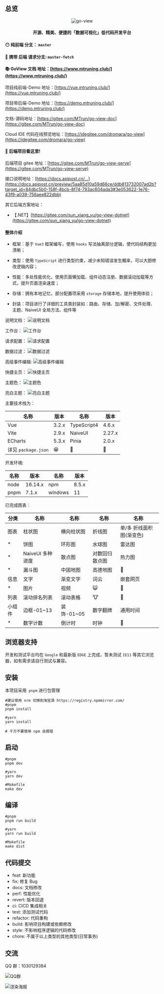 ## 总览

<p align="center">
    <img src="readme/logo-t-y.png" alt="go-view" />
</p>

<h4 align="center">开源、精美、便捷的「数据可视化」低代码开发平台</h4>

#### 😶  **纯前端** 分支： **`master`**

#### 👻 携带 **后端** 请求分支: **`master-fetch`**

#### 📚 GoView **文档** 地址：[https://www.mtruning.club/](https://www.mtruning.club/)

项目纯前端-Demo 地址：[https://vue.mtruning.club/](https://vue.mtruning.club/)

项目带后端-Demo 地址：[https://demo.mtruning.club/](https://demo.mtruning.club/)

文档-源码地址：[https://gitee.com/MTrun/go-view-doc](https://gitee.com/MTrun/go-view-doc)

Cloud IDE 代码在线预览地址：[https://idegitee.com/dromara/go-view](https://idegitee.com/dromara/go-view)
#### 🤯 后端项目看这里!

后端项目 gitee 地址：[https://gitee.com/MTrun/go-view-serve](https://gitee.com/MTrun/go-view-serve)

接口说明地址：[https://docs.apipost.cn/...](https://docs.apipost.cn/preview/5aa85d10a59d66ce/ddb813732007ad2b?target_id=84dbc5b0-158f-4bcb-8f74-793ac604ada3#3e053622-1e76-43f9-a039-756aee822dbb)

其它后端方案地址：

- 【.NET】[https://gitee.com/sun_xiang_yu/go-view-dotnet](https://gitee.com/sun_xiang_yu/go-view-dotnet)

#### 整体介绍

- 框架：基于 `Vue3` 框架编写，使用 `hooks` 写法抽离部分逻辑，使代码结构更加清晰；

- 类型：使用 `TypeScript` 进行类型约束，减少未知错误发生概率，可以大胆修改逻辑内容；

- 性能：多处性能优化，使用页面懒加载、组件动态注册、数据滚动加载等方式，提升页面渲染速度；

- 存储：拥有本地记忆，部分配置项采用 `storage` 存储本地，提升使用体验；

- 封装：项目进行了详细的工具类封装如：路由、存储、加/解密、文件处理、主题、NaiveUI 全局方法、组件等

说明文档：
![说明文档](readme/go-view-doc.png)

工作台：
![工作台](readme/go-view-canvas.png)

请求配置：
![请求配置](readme/go-view-fetch.png)

数据过滤：
![数据过滤](readme/go-view-filter.png)

高级事件编辑:
![高级事件编辑](readme/go-view-event.png)

快捷主页：
![快捷主页](readme/go-view-indexpage.png)

主题色：
![主题色](readme/go-view-color.png)

亮白主题：
![亮白主题](readme/go-view-theme.png)

主要技术栈为：

| 名称                | 版本  | 名称        | 版本   |
| ------------------- | ----- | ----------- | ------ |
| Vue                 | 3.2.x | TypeScript4 | 4.6.x  |
| Vite                | 2.9.x | NaiveUI     | 2.27.x |
| ECharts             | 5.3.x | Pinia       | 2.0.x  |
| 详见 `package.json` | 😁    | 🥰          | 🤗     |

开发环境:

| 名称 | 版本    | 名称    | 版本  |
| ---- | ------- | ------- | ----- |
| node | 16.14.x | npm     | 8.5.x |
| pnpm | 7.1.x   | windows | 11    |

已完成图表：

| 分类   | 名称             | 名称       | 名称           | 名称                     |
| ------ | ---------------- | ---------- | -------------- | ------------------------ |
| 图表   | 柱状图           | 横向柱状图 | 折线图         | 单/多 折线面积图(渐变色) |
| \*     | 饼图             | 环形图     | 水球图         | 雷达图                   |
| \*     | NaiveUI 多种进度 | 散点图     | 对数回归散点图 | 热力图                   |
| \*     | 漏斗图           | 中国地图   | 高德地图       | 🦊                       |
| 信息   | 文字             | 渐变文字   | 词云           | 嵌套网页                 |
| \*     | 图片             | 视频       | 😺             | 🐯                       |
| 列表   | 滚动排名列表     | 滚动表格   | 🐮             | 🐐                       |
| 小组件 | 边框-01~13       | 装饰-01~05 | 数字翻牌       | 通用时间                 |
| \*     | 数字计数         | 倒计时     | 时钟           | 🦁                       |

## 浏览器支持

开发和测试平台均在 `Google` 和最新版 `EDGE` 上完成，暂未测试 `IE11` 等其它浏览器，如有需求请自行测试与兼容。

## 安装

本项目采用` pnpm` 进行包管理

```shell
#建议使用 nrm 切换到淘宝源 https://registry.npmmirror.com/
#pnpm
pnpm install

#yarn
yarn install

# 千万不要使用 npm 会报错
```

## 启动

```shell
#pnpm
pnpm dev

#yarn
yarn dev

#Makefile
make dev
```

## 编译

```shell
#pnpm
pnpm run build

#yarn
yarn run build

#Makefile
make dist

```

## 代码提交

- feat: 新功能
- fix: 修复 Bug
- docs: 文档修改
- perf: 性能优化
- revert: 版本回退
- ci: CICD 集成相关
- test: 添加测试代码
- refactor: 代码重构
- build: 影响项目构建或依赖修改
- style: 不影响程序逻辑的代码修改
- chore: 不属于以上类型的其他类型(日常事务)

## 交流

QQ 群：1030129384

![QQ群](readme/go-view-qq.png)

![渲染海报](readme/logo-poster.png)
